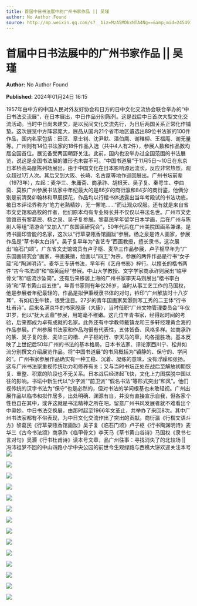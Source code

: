 ```yaml
---
title: 首届中日书法展中的广州书家作品 || 吴瑾
author: No Author Found
source: http://mp.weixin.qq.com/s?__biz=MzA5MDkxNTA4Ng==&amp;mid=2454914625&amp;idx=1&amp;sn=827c754b2d8895997f45dcbb6db89322&amp;chksm=87a3ce20b0d44736b2b5f8deabc75f1cec3a0e7f89e2228b1f4158ed8cadb968a4824e3cc980&poc_token=HJ_Do2ejHyO-wNZGG8Q1S8FdPgy1YBBEob-nUEme
---
```


# 首届中日书法展中的广州书家作品 || 吴瑾

**Author:** No Author Found

**Published:** 2024年01月24日 16:15

1957年由中方的中国人民对外友好协会和日方的日中文化交流协会联合举办的“中日书法交流展”，在日本展出，中日作品分别陈列。这是战后中日首次大型文化交流活动。当时中日尚未建交，是以民间文化交流先行，为日后两国关系正常化作铺垫。这次展览中方阵容庞大，展品从国内21个省市地区遴选出89位书法家的100件作品，国内名家包括：田汉、章士钊、沈尹默、潘伯鹰、谢稚柳、王福庵、谢无量等。广州则有14位书法家的18件作品入选（共中4人有2件），参展人数和作品数均居全国首位。展览备受两国朝野关注。此前，国内也没举办过全国范围的书法展览，说这是全国书法展的雏形也未尝不可。“中国书道展”于11月5日～10日在东京日本桥高岛屋陈列场展出，由于中国文化在日本影响源远流长，反应非常热烈，观众超过1万人次。其后又到大阪、长崎、名古屋等地作巡回展出。广州书坛前辈（1973年），左起：麦华三、朱庸斋、商承祚、胡根天、吴子复、秦咢生、李曲斋、莫铁广州参展书法家中年纪最大的是86岁的商衍瀛和84岁的商衍鎏，他俩分别是前清癸卯翰林和甲辰探花，作品均以行楷书体透露出当年考殿试的书法功底，被日本评论界称为“笔力老熟精妙，无一懈笔……”而让观众叹服。还有就是来自省市文史馆和高校的作者，他们原本均有专业特长并不仅仅以书法名世。广州市文史馆馆员有黎葛民、杨之泉、吴子复参展。黎葛民早年留学日本学画，后在广州与陈树人等组“清游会”又加入“广东国画研究会”，50年代后在广州美院国画系兼课。是诗书画印皆能的名家，这次以“行草录瓯香馆画跋”参展。杨之泉是诗人画家，参展作品是“草书李太白诗”。吴子复早年为“省艺专”西画教授，擅长隶书，这次展出“临石门颂”。广东省文史馆馆员有卢子枢、麦华三作品参展，卢子枢早年为“广东国画研究会”画家，书画兼擅，绘画以“四王“为宗。参展的两件作品是行书“女子箴”和“陶渊明诗”。麦华三专研书法，早年有《艺舟书影》梓行。以擅长的楷书两件“古今书法颂”和“临黄庭经”参展。中山大学教授、文字学家商承祚则展出“临甲骨文”和“临流沙坠简”。还有后来移居上海的广州书家李天马则展出“楷书李白诗”和“草书黄山谷五律”。年青书家则有年仅26岁，当时从事工艺工作的马国权，他是参展者年纪最轻的，作品是拟伊秉绶隶书体的对句，钤印“广州解放时十八岁耳”，有如初生牛犊，很受注目。27岁的青年国画家吴灏则写工秀的二王体“行书杜甫诗”。后来名满京华的书家殷康（大康），当时任职“广州文物管理委员会”年仅31岁，他以“抚大盂鼎”参展，用笔毫不稚嫩。这几位年青书家，经得起时间的考验，后来都成为卓有成就的名家。此外还有中学教师戴镇龙和三多轩经理黄金海的作品参展。广州参展书法家和作品均很有代表性，五体皆备、风格多样。如商承祚的篆、吴子复的隶、麦华三的楷、卢子枢的行、李天马的草，均各擅胜场。基本反映了上世纪后50年广州的书法的基本格局。日本书法家、评论家西川宁、松井如流分别撰文介绍展览作品。将“中国书道展”的书风概括为“镇静的、保守的、学问的”。广州书家参展作品确实有一种工稳、沉着、凝练的意味，没有浮躁和张扬。这与广州书法家重视传统功力和修养有关；又与当时书坛正处在战后至解放初期恢复、重整、积累的阶段也不无关系。日本战后经济起飞快，文化上力图摆脱中国以往的影响。书坛中新生代以“少字派”“前卫派”“假名书法”等形式突出“和风”。他们视传统的汉字书法为“保守”也是必然的，但对书法的学问根基也未敢轻视。广州出展作品以临书和拟作居多，出处明确、渊源有自，并没有直接宣示自我，但各家个性也自在其中，或许这就是书法精神之所在吧。留意广州书风发展者就不难看出个中奥妙。中日书法交换展，由那时起至1966年文革止，共举办了来回8次。其中广州书法家都有不俗表现，为中日文化交流作出了突出的贡献。商衍瀛《行楷文语斗方》黎葛民《行草录瓯香馆画跋》吴子复《临石门颂》卢子枢《行书陶渊明诗》麦华三《古今书法颂》商承祚《临甲骨文》李天马《草书黄山谷诗》马国权《隶书七言对句》吴灏《行书杜甫诗》读本号文章，品广州往事：寻找消失了的北较场 || 冯沛祖梦不回的中山四路小学中央公园的前世今生观绿路与西樵大饼欢迎关注本号![](https://mmbiz.qpic.cn/mmbiz_jpg/PJWG74pLsMayvR1AyLpp1OwsWXJhmAMu6hEnyJ4hyVxh2jeFxNGwngJfdXCj1cuXFPwvvJjPH1NhDydQF15CRA/640?wx_fmt=jpeg)

![](https://mmbiz.qpic.cn/mmbiz_jpg/PJWG74pLsMbzdwMF1tcWcwAKIxZSVPPZEXXb6NZI29QqNfibvEicZDAGXuaaLFPzhqCozuPDtjfHEOSdqtzLSjfA/640)

![](https://mmbiz.qpic.cn/mmbiz_jpg/PJWG74pLsMbzdwMF1tcWcwAKIxZSVPPZXwzdLWhjnWLNvhBJl1m5DD7U75Q5Utq2BwHWgia7VwxbdA1REfdbiaJg/640)

![](https://mmbiz.qpic.cn/mmbiz_jpg/PJWG74pLsMbzdwMF1tcWcwAKIxZSVPPZriaCSN6qupXtR8EgraMC1vonRRcGQ0UkyOgwf9qrKicRKicI1PRW6HiafA/640)

![](https://mmbiz.qpic.cn/mmbiz_jpg/PJWG74pLsMbzdwMF1tcWcwAKIxZSVPPZkp1NibmdBHMrXPCUB5kcQ7j9dEIubsgzwD7GX6IkvKIBCiaicOJZbJm4Q/640)

![](https://mmbiz.qpic.cn/mmbiz_jpg/PJWG74pLsMbzdwMF1tcWcwAKIxZSVPPZ1iaWgpIeCTzjvKZFDSB6cc3dtltMCOlqLwpCQ7T6j0Cag0AbdicKcPDw/640)

![](https://mmbiz.qpic.cn/mmbiz_jpg/PJWG74pLsMbzdwMF1tcWcwAKIxZSVPPZV0Giahufek1pc7ERDxmUAibUUUo3FPqum0OKU0eqribPH2BiapUOIvkgQQ/640)

![](https://mmbiz.qpic.cn/mmbiz_jpg/PJWG74pLsMbzdwMF1tcWcwAKIxZSVPPZeib9j6TvquO17jGV6CSjnn6OPbcfib46m50J76cXG2qG2zGIXLgJhcibw/640)

![](https://mmbiz.qpic.cn/mmbiz_jpg/PJWG74pLsMbzdwMF1tcWcwAKIxZSVPPZp2mQdmyIyBRPP1lFtxMelC5vxqkCnx4IejtuCwjOsgp7iaYMnBhiaDfg/640)

![](https://mmbiz.qpic.cn/mmbiz_jpg/PJWG74pLsMbzdwMF1tcWcwAKIxZSVPPZTcRGjXeB9BAoc5HYI9Jibrmf0MolFW3rNaU14W03z1eA1VEUQuChkZA/640)

![](https://mmbiz.qpic.cn/mmbiz_jpg/PJWG74pLsMbzdwMF1tcWcwAKIxZSVPPZJJldmUL2RLTpty6vX437Q02lSEgmsGEmtpsZYrQqSjnnIoOwh1u89w/640)

![](https://mmbiz.qpic.cn/mmbiz_gif/PJWG74pLsMayvR1AyLpp1OwsWXJhmAMusfs1pQabdPdhBk4997RJ6orCd8NJIkE6QtgAQLO9aEydzZrVqqk7ew/640?wx_fmt=gif&wxfrom=5&wx_lazy=1)

![](https://mmbiz.qpic.cn/mmbiz_gif/PJWG74pLsMY4kze1RswORlwIruFfBicEYeomLV8Tjs3AO8zO5OIk2usXQ2wZOicfrAxou4MXF2OLDPUcfQiafn3SA/640?wx_fmt=gif&wxfrom=5&wx_lazy=1)

![](https://mmbiz.qpic.cn/mmbiz_png/PJWG74pLsMbxzxSWsbSxWa401icEeDUWiawxAxbdgTq3LmtribGicfmgEgabFONInhdrQRwY9Y4pmxRGlAoaQAaMDA/640?wx_fmt=jpeg&wxfrom=5&wx_lazy=1&wx_co=1)



